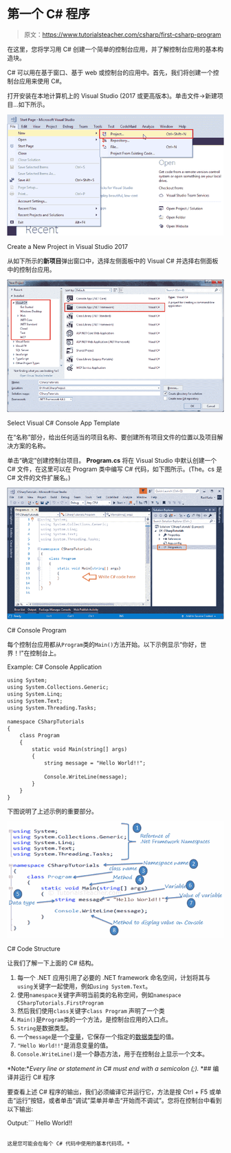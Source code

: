 # 第一个 C# 程序

> 原文：<https://www.tutorialsteacher.com/csharp/first-csharp-program>

在这里，您将学习用 C# 创建一个简单的控制台应用，并了解控制台应用的基本构造块。

C# 可以用在基于窗口、基于 web 或控制台的应用中。首先，我们将创建一个控制台应用来使用 C#。

打开安装在本地计算机上的 Visual Studio (2017 或更高版本)。单击文件->新建项目...如下所示。

[![](img/17d2c42f69200f4cc23bd422f74868e6.png "Create C# console project")](../../Content/images/csharp/create-project-in-visualstudio.png) 

Create a New Project in Visual Studio 2017



从如下所示的**新项目**弹出窗口中，选择左侧面板中的 Visual C# 并选择右侧面板中的控制台应用。

[![](img/e7ea524e969cea47142027e9428594a7.png "Select Project Template")](../../Content/images/csharp/create-csharp-console-project.png) 

Select Visual C# Console App Template



在“名称”部分，给出任何适当的项目名称、要创建所有项目文件的位置以及项目解决方案的名称。

单击“确定”创建控制台项目。 **Program.cs** 将在 Visual Studio 中默认创建一个 C# 文件，在这里可以在 Program 类中编写 C# 代码，如下图所示。(The。cs 是 C# 文件的文件扩展名。)

[![](img/f169ce8ec690f2d0d7b0bd46b2459697.png)](../../Content/images/csharp/csharp-program.png) 

C# Console Program



每个控制台应用都从`Program`类的`Main()`方法开始。以下示例显示“你好，世界！!"在控制台上。

Example: C# Console Application

```
using System;
using System.Collections.Generic;
using System.Linq;
using System.Text;
using System.Threading.Tasks;

namespace CSharpTutorials
{
    class Program
    {
        static void Main(string[] args)
        {
            string message = "Hello World!!";

            Console.WriteLine(message);
        }
    }
} 
```

下图说明了上述示例的重要部分。

[![](img/b1addb410932d8d3c0f02c498abb12b7.png)](../../Content/images/csharp/csharp-code-structure.png) 

C# Code Structure



让我们了解一下上面的 C# 结构。

1.  每一个 .NET 应用引用了必要的 .NET framework 命名空间，计划将其与`using`关键字一起使用，例如`using System.Text`。
2.  使用`namespace`关键字声明当前类的名称空间，例如`namespace CSharpTutorials.FirstProgram`
3.  然后我们使用`class`关键字`class Program` 声明了一个类
4.  `Main()`是`Program`类的一个方法，是控制台应用的入口点。
5.  `String`是数据类型。
6.  一个`message`是一个[变量](/csharp/csharp-variable)，它保存一个指定的[数据类型](/csharp/csharp-data-types)的值。
7.  `"Hello World!!"`是消息变量的值。
8.  `Console.WriteLine()`是一个静态方法，用于在控制台上显示一个文本。

*Note:**Every line or statement in C# must end with a semicolon (;).* *## 编译并运行 C# 程序

要查看上述 C# 程序的输出，我们必须编译它并运行它，方法是按 Ctrl + F5 或单击“运行”按钮，或者单击“调试”菜单并单击“开始而不调试”。您将在控制台中看到以下输出:

Output:```
Hello World!!
```

这是您可能会在每个 C# 代码中使用的基本代码项。*